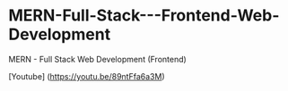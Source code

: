 # MERN-Full-Stack---Frontend-Web-Development
MERN - Full Stack Web Development (Frontend)

[Youtube] (https://youtu.be/89ntFfa6a3M)
